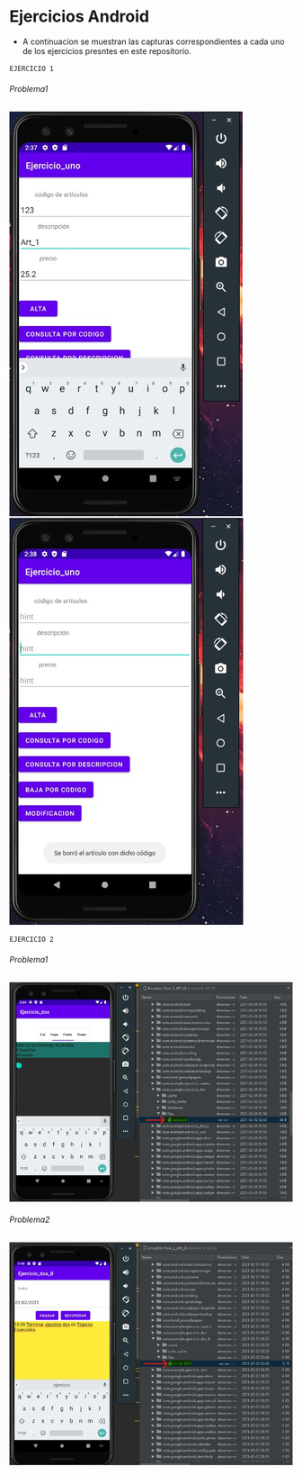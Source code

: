 # Ejercicios Android

* A continuacion se muestran las capturas correspondientes a cada uno de los ejercicios presntes en este repositorio.

```
EJERCICIO 1
```
###### Problema1
![IMAGEN EJ1](https://raw.githubusercontent.com/Cristiangpbf/EjerciciosAndroid/main/CapturasEjercicios/EjercicioUno1.jpg)
![IMAGEN EJ1](https://raw.githubusercontent.com/Cristiangpbf/EjerciciosAndroid/main/CapturasEjercicios/EjercicioUno2.jpg)

```
EJERCICIO 2
```
###### Problema1
![IMAGEN EJ1](https://raw.githubusercontent.com/Cristiangpbf/EjerciciosAndroid/main/CapturasEjercicios/EjercicioDosA1.jpg)
###### Problema2
![IMAGEN EJ1](https://raw.githubusercontent.com/Cristiangpbf/EjerciciosAndroid/main/CapturasEjercicios/EjercicioDosB1.jpg)